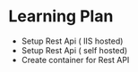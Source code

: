 # Learning Plan

- Setup Rest Api ( IIS hosted)
- Setup Rest Api ( self hosted)
- Create container for Rest API